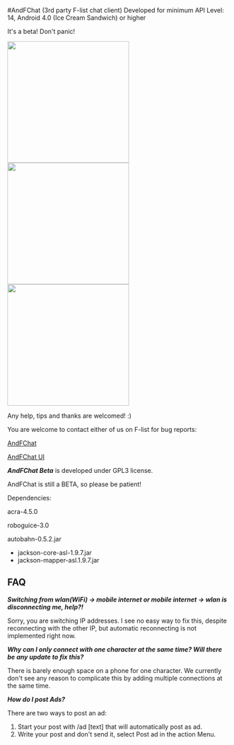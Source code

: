 #AndFChat (3rd party F-list chat client)
Developed for minimum API Level: 14, Android 4.0 (Ice Cream Sandwich) or higher

It's a beta! Don't panic!

<img src="http://i.imgur.com/SLTaF4S.png" width="275"> <img src="http://i.imgur.com/40tVtFs.png" width="275"> <img src="http://i.imgur.com/RORaZgL.png" width="275">

Any help, tips and thanks are welcomed! :)

You are welcome to contact either of us on F-list for bug reports:

[AndFChat](https://www.f-list.net/c/AndFChat/)

[AndFChat UI](https://www.f-list.net/c/andfchat%20ui)



***AndFChat Beta*** is developed under GPL3 license.

AndFChat is still a BETA, so please be patient!

Dependencies:

acra-4.5.0

roboguice-3.0

autobahn-0.5.2.jar
- jackson-core-asl-1.9.7.jar
- jackson-mapper-asl.1.9.7.jar

## FAQ
***Switching from wlan(WiFi) -> mobile internet or mobile internet -> wlan is disconnecting me, help?!***

Sorry, you are switching IP addresses. I see no easy way to fix this, despite reconnecting with the other IP, but automatic reconnecting is not implemented right now. 

***Why can I only connect with one character at the same time? Will there be any update to fix this?***

There is barely enough space on a phone for one character. We currently don't see any reason to complicate this by adding multiple connections at the same time. 

***How do I post Ads?***

There are two ways to post an ad: 
1. Start your post with /ad [text] that will automatically post as ad. 
2. Write your post and don't send it, select Post ad in the action Menu.
